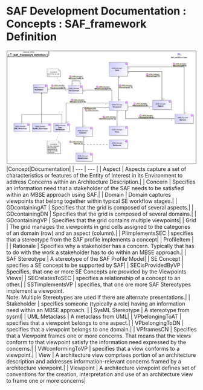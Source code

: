 # SAF Development Documentation : Concepts : SAF_framework Definition 
![SAF_framework Definition.svg](./diagrams/SAF_framework-Definition.svg)
|Concept|Documentation|
| --- | --- |
| Aspect | Aspects capture a set of characteristics or features of the Entity of Interest in its Environment to address Concerns within an Architecture Description.|
| Concern | Specifies an information need that a stakeholder of the SAF needs to be satisfied within an MBSE approach using SAF.|
| Domain | Domain captures viewpoints that belong together within typical SE workflow stages.|
| GDcontainingAT | Specifies that the grid is composed of several aspects.|
| GDcontainingDN | Specifies that the grid is composed of several domains.|
| GDcontainingVP | Specifies that the grid contains multiple viewpoints|
| Grid | The grid manages the viewpoints in grid cells assigned to the categories of an domain (row) and an aspect (column).|
| PIimplementsSEC | specifies that a stereotype from the SAF profile implements a concept|
| ProfileItem | |
| Rationale | Specifies why a stakeholder has a concern. Typically that has to do with the work a stakeholder has to do within an MBSE approach.|
| SAF Stereotype | A stereotype of the SAF Profile Model|
| SE Concept | specifies a SE concept to be supported by SAF|
| SECisProvidedByVP | Specifies, that one or more SE Concepts are provided by the Viewpoints Views|
| SECrelatesToSEC | specifies a relationship of a concept to an other.|
| SSTimplementsVP | specifies, that one ore more SAF Stereotypes implement a viewpoint.<br>Note: Multiple Stereotypes are used if there are alternate presentations.|
| Stakeholder | specifies someone (typically a role) having an information need within an MBSE approach. |
| SysML Stereotype | A stereotype from sysml|
| UML Metaclass | A metaclass from UML|
| VPbelongingToAT | specifies that a viewpoint belongs to one aspect.|
| VPbelongingToDN | specifies that a viewpoint belongs to one domain.|
| VPframesCN | Specifies that a Viewpoint frames one or more concerns. That means that the views conform to that viewpoint satisfy the information need expressed by the concerns.|
| VWconformingToVP | specifies that a view conforms to a viewpoint.|
| View | A architecture view comprises portion of an architecture description and addresses information-relevant concerns framed by a architecture viewpoint.|
| Viewpoint | A architecture viewpoint defines set of conventions for the creation, interpretation and use of an architecture view to frame one or more concerns|

